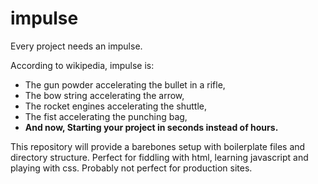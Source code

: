 impulse
=======

Every project needs an impulse.

According to wikipedia, impulse is:
*    The gun powder accelerating the bullet in a rifle,
*    The bow string accelerating the arrow,
*    The rocket engines accelerating the shuttle,
*    The fist accelerating the punching bag,
*    **And now, Starting your project in seconds instead of hours.**

This repository will provide a barebones setup with boilerplate files and directory structure. Perfect for fiddling with html, learning javascript and playing with css. Probably not perfect for production sites.